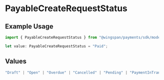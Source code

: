 # PayableCreateRequestStatus

## Example Usage

```typescript
import { PayableCreateRequestStatus } from "@wingspan/payments/sdk/models/shared";

let value: PayableCreateRequestStatus = "Paid";
```

## Values

```typescript
"Draft" | "Open" | "Overdue" | "Cancelled" | "Pending" | "PaymentInTransit" | "Paid"
```